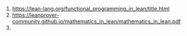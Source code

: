 
1. https://lean-lang.org/functional_programming_in_lean/title.html
2. https://leanprover-community.github.io/mathematics_in_lean/mathematics_in_lean.pdf
3. 